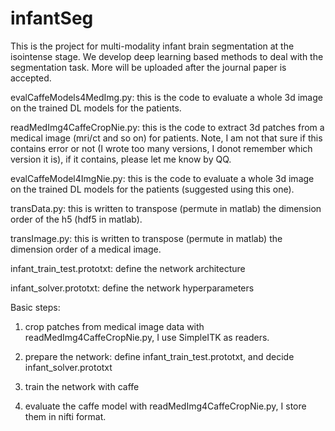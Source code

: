 # infantSeg

This is the project for multi-modality infant brain segmentation at the isointense stage. We develop deep learning based methods to deal with the segmentation task.
More will be uploaded after the journal paper is accepted.

evalCaffeModels4MedImg.py: this is the code to evaluate a whole 3d image on the trained DL models for the patients. 

readMedImg4CaffeCropNie.py: this is the code to extract 3d patches from a medical image (mri/ct and so on) for patients. Note, I am not that sure if this contains error or not (I wrote too many versions, I donot remember which version it is), if it contains, please let me know by QQ. 

evalCaffeModel4ImgNie.py: this is the code to evaluate a whole 3d image on the trained DL models for the patients (suggested using this one).

transData.py: this is written to transpose (permute in matlab) the dimension order of the h5 (hdf5 in matlab).

transImage.py: this is written to transpose (permute in matlab) the dimension order of a medical image.

infant_train_test.prototxt: define the network architecture

infant_solver.prototxt: define the network hyperparameters

Basic steps:

1. crop patches from medical image data with readMedImg4CaffeCropNie.py, I use SimpleITK as readers.

2. prepare the network: define infant_train_test.prototxt, and decide infant_solver.prototxt

3. train the network with caffe

4. evaluate the caffe model with readMedImg4CaffeCropNie.py, I store them in nifti format.


